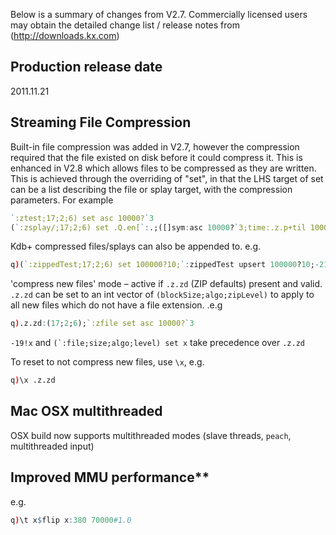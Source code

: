 Below is a summary of changes from V2.7. Commercially licensed users may obtain the detailed change list / release notes from (http://downloads.kx.com)


## Production release date

2011.11.21


## Streaming File Compression

Built-in file compression was added in V2.7, however the compression required that the file existed on disk before it could compress it. This is enhanced in V2.8 which allows files to be compressed as they are written. This is achieved through the overriding of "set", in that the LHS target of set can be a list describing the file or splay target, with the compression parameters. For example

```q
`:ztest;17;2;6) set asc 10000?`3
(`:zsplay/;17;2;6) set .Q.en[`:.;([]sym:asc 10000?`3;time:.z.p+til 10000;price:10000?1000.;size:10000?100)]
```

Kdb+ compressed files/splays can also be appended to. e.g.

```q
q)(`:zippedTest;17;2;6) set 100000?10;`:zippedTest upsert 100000?10;-21!`:zippedTest
```

'compress new files' mode – active if `.z.zd` (ZIP defaults) present and valid. `.z.zd` can be set to an int vector of `(blockSize;algo;zipLevel)` to apply to all new files which do not have a file extension. .e.g

```q
q).z.zd:(17;2;6);`:zfile set asc 10000?`3
```

`-19!x` and ``(`:file;size;algo;level) set x`` take precedence over `.z.zd`

To reset to not compress new files, use `\x`, e.g.
```q
q)\x .z.zd
```

## Mac OSX multithreaded

OSX build now supports multithreaded modes (slave threads, `peach`, multithreaded input)

## Improved MMU performance**

e.g.

```q
q)\t x$flip x:380 70000#1.0
```
